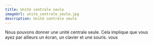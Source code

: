 ```yaml
---
title: Unité centrale seule
imageUrl: unite_centrale_seule.jpg
description: Unité centrale seule
---
```

N﻿ous pouvons  donner une unité centrale seule. Cela implique que vous ayez par ailleurs un écran, un clavier et une souris. vous